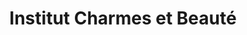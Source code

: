 ---
title: "Institut Charmes et Beauté"
url: /paray-vieille-poste/institut-charmes-et-beaute/
shop: Kosmetik
---